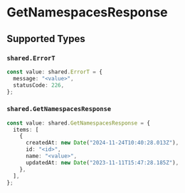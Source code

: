 # GetNamespacesResponse


## Supported Types

### `shared.ErrorT`

```typescript
const value: shared.ErrorT = {
  message: "<value>",
  statusCode: 226,
};
```

### `shared.GetNamespacesResponse`

```typescript
const value: shared.GetNamespacesResponse = {
  items: [
    {
      createdAt: new Date("2024-11-24T10:40:28.013Z"),
      id: "<id>",
      name: "<value>",
      updatedAt: new Date("2023-11-11T15:47:28.185Z"),
    },
  ],
};
```

